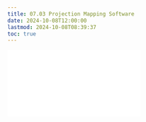 ```yaml
---
title: 07.03 Projection Mapping Software
date: 2024-10-08T12:00:00
lastmod: 2024-10-08T08:39:37
toc: true
---
```


![Link to included file content](../../../../video/projection-mapping-software.md)
